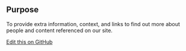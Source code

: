 ## Purpose

To provide extra information, context, and links to find out more about people and content referenced on our site.

[Edit this on GitHub](https://github.com/wellcomecollection/wellcomecollection.org/edit/main/common/views/components/LinkLabels/README.md)
